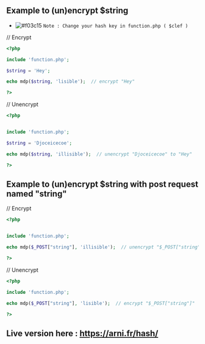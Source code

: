 ## Example to (un)encrypt $string

- ![#f03c15](https://via.placeholder.com/15/f03c15/000000?text=+) `Note : Change your hash key in function.php ( $clef )`



// Encrypt 

```php
<?php

include 'function.php';

$string = 'Hey';

echo mdp($string, 'lisible');  // encrypt "Hey"

?>
```

// Unencrypt 

```php
<?php


include 'function.php';

$string = 'Djoceicecoe';

echo mdp($string, 'illisible');  // unencrypt "Djoceicecoe" to "Hey"

?>
```

## Example to (un)encrypt $string with post request named "string"

// Encrypt 

```php
<?php


include 'function.php';

echo mdp($_POST["string"], 'illisible');  // unencrypt "$_POST["string"]"

?>
```

// Unencrypt 

```php
<?php

include 'function.php';

echo mdp($_POST["string"], 'lisible');  // encrypt "$_POST["string"]"

?>
```

## Live version here : https://arni.fr/hash/

